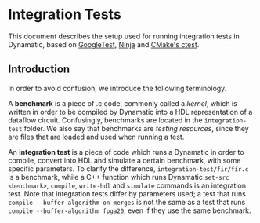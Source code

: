 # Integration Tests

This document describes the setup used for running integration tests in Dynamatic, based on [GoogleTest](https://google.github.io/googletest/), [Ninja](https://ninja-build.org/)
and [CMake's ctest](https://cmake.org/cmake/help/latest/manual/ctest.1.html).

## Introduction

In order to avoid confusion, we introduce the following terminology.

A **benchmark** is a piece of .c code, commonly called a *kernel*, which is written in order to be compiled by Dynamatic into a HDL representation of a dataflow circuit. Confusingly, benchmarks are located in the `integration-test` folder. We also say that benchmarks are *testing resources*, since they are files that are loaded and used when running a test.

An **integration test** is a piece of code which runs a Dynamatic in order to compile, convert into HDL and simulate a certain benchmark, with some specific parameters. To clarify the difference, `integration-test/fir/fir.c` is a benchmark, while a C++ function which runs Dynamatic `set-src <benchmark>`, `compile`, `write-hdl` and `simulate` commands is an integration test. Note that integration tests differ by parameters used; a test that runs `compile --buffer-algorithm on-merges` is not the same as a test that runs `compile --buffer-algorithm fpga20`, even if they use the same benchmark.


